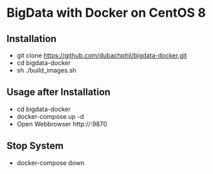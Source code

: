 # BigData with Docker on CentOS 8

## Installation
- git clone https://github.com/dubachphil/bigdata-docker.git
- cd bigdata-docker
- sh ./build_images.sh

## Usage after Installation
- cd bigdata-docker
- docker-compose up -d
- Open Webbrowser http://<Host IP Address>:9870
  
## Stop System
- docker-compose down
